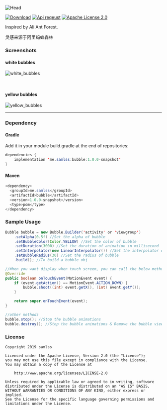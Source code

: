 ![Head](https://github.com/samlss/Bubble/blob/master/screenshots/head.png)

 [![Download](https://api.bintray.com/packages/samlss/maven/bubble/images/download.svg?version=1.0.0-snapshot)](https://bintray.com/samlss/maven/bubble/1.0.0-snapshot/link) [![Api reqeust](https://img.shields.io/badge/API-11+-brightgreen.svg?style=flat)](https://android-arsenal.com/api?level=11#l11) [![Apache License 2.0](https://img.shields.io/hexpm/l/plug.svg)](https://github.com/samlss/Bubble/blob/master/LICENSE)  

Inspired by Ali Ant Forest.

灵感来源于阿里蚂蚁森林

### Screenshots

#### white bubbles

![white_bubbles](https://github.com/samlss/Bubble/blob/master/screenshots/screenshot1.gif)

<br>

#### yellow bubbles

![yellow_bubbles](https://github.com/samlss/Bubble/blob/master/screenshots/screenshot2.gif)



------
### Dependency

#### Gradle
Add it in your module build.gradle at the end of repositories:
  ```java
  dependencies {
      implementation 'me.samlss:bubble:1.0.0-snapshot'
  }
  ```

#### Maven
```java
<dependency>
  <groupId>me.samlss</groupId>
  <artifactId>bubble</artifactId>
  <version>1.0.0-snapshot</version>
  <type>pom</type>
</dependency>
```

### Sample Usage

```java
Bubble bubble = new Bubble.Builder('activity' or 'viewgroup')
    .setAlpha(0.5f) //Set the alpha of bubble
    .setBubbleColor(Color.YELLOW) //Set the color of bubble
    .setDuration(3000) //Set the duration of animation in millisecond
    .setInterpolator(new LinearInterpolator()) //Set the interpolator of animation
    .setBubbleRadius(30) //Set the radius of bubble
    .build(); //To build a bubble obj

//When you want display when touch screen, you can call the below method like:
@Override
public boolean onTouchEvent(MotionEvent event) {
	if (event.getAction() == MotionEvent.ACTION_DOWN) {
		bubble.shoot((int) event.getX(), (int) event.getY());
	}

	return super.onTouchEvent(event);
}

//other methods
bubble.stop(); //Stop the bubble animations
bubble.destroy(); //Stop the bubble animations & Remove the bubble view so that you can not show bubbles anymore

```


### License

```
Copyright 2019 samlss

Licensed under the Apache License, Version 2.0 (the "License");
you may not use this file except in compliance with the License.
You may obtain a copy of the License at

    http://www.apache.org/licenses/LICENSE-2.0

Unless required by applicable law or agreed to in writing, software
distributed under the License is distributed on an "AS IS" BASIS,
WITHOUT WARRANTIES OR CONDITIONS OF ANY KIND, either express or implied.
See the License for the specific language governing permissions and
limitations under the License.
```